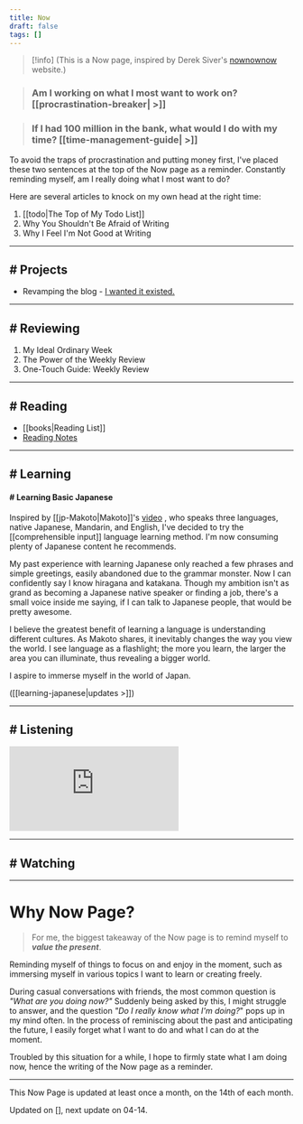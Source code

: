 ```yaml
---
title: Now
draft: false
tags: []
---
```

> [!info] (This is a Now page, inspired by Derek Siver's [nownownow](https://nownownow.com/about?ref=chinghannhu.com) website.) 


> ### **Am I working on what I most want to work on?** [[procrastination-breaker| >]]

>  ### **If I had 100 million in the bank, what would I do with my time?**  [[time-management-guide| >]]

To avoid the traps of procrastination and putting money first, I've placed these two sentences at the top of the Now page as a reminder. Constantly reminding myself, am I really doing what I most want to do?

Here are several articles to knock on my own head at the right time:

1. [[todo|The Top of My Todo List]]
2. Why You Shouldn't Be Afraid of Writing
3. Why I Feel I'm Not Good at Writing

---
## # Projects

- Revamping the blog - [I wanted it existed.](https://twitter.com/Nik_Atanackovic/status/1685319990491115520?s=20&ref=chinghannhu.com)

---

## # Reviewing

1. My Ideal Ordinary Week
2. The Power of the Weekly Review
3. One-Touch Guide: Weekly Review

---

## # Reading

- [[books|Reading List]]
- [Reading Notes](/tags/book)

---
## # Learning

#### # Learning Basic Japanese 

Inspired by [[jp-Makoto|Makoto]]'s [video](https://www.youtube.com/watch?v=59QlHqVOCKw) , who speaks three languages, native Japanese, Mandarin, and English, I've decided to try the [[comprehensible input]] language learning method. I'm now consuming plenty of Japanese content he recommends.

My past experience with learning Japanese only reached a few phrases and simple greetings, easily abandoned due to the grammar monster. Now I can confidently say I know hiragana and katakana. Though my ambition isn't as grand as becoming a Japanese native speaker or finding a job, there's a small voice inside me saying, if I can talk to Japanese people, that would be pretty awesome.

I believe the greatest benefit of learning a language is understanding different cultures. As Makoto shares, it inevitably changes the way you view the world. I see language as a flashlight; the more you learn, the larger the area you can illuminate, thus revealing a bigger world.

I aspire to immerse myself in the world of Japan.

([[learning-japanese|updates >]])

---

## # Listening
<iframe src="https://www.youtube.com/embed/AurV8fJzorM?si=VUsCA3pUn7WM1XEp" title="YouTube video player" frameborder="0" allow="accelerometer; autoplay; clipboard-write; encrypted-media; gyroscope; picture-in-picture; web-share" allowfullscreen></iframe>


---

## # Watching



---

# Why Now Page?
> For me, the biggest takeaway of the Now page is to remind myself to ***value the present***.

Reminding myself of things to focus on and enjoy in the moment, such as immersing myself in various topics I want to learn or creating freely.

During casual conversations with friends, the most common question is *"What are you doing now?"* Suddenly being asked by this, I might struggle to answer, and the question *"Do I really know what I'm doing?*" pops up in my mind often. In the process of reminiscing about the past and anticipating the future, I easily forget what I want to do and what I can do at the moment. 

Troubled by this situation for a while, I hope to firmly state what I am doing now, hence the writing of the Now page as a reminder.

---

This Now Page is updated at least once a month, on the 14th of each month.

Updated on [], next update on 04-14.

